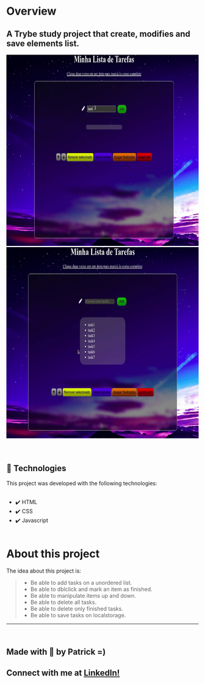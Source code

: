 # Overview
## A Trybe study project that create, modifies and save elements list.

<div align="center" style="display:block">
  <img src="todo1.gif" alt="gif1" height="500">
  <img src="todo2.gif" alt="gif2" height="500">
</div>
<br><br>

## :rocket: Technologies
This project was developed with the following technologies: <br><br>

- :heavy_check_mark: HTML
- :heavy_check_mark: CSS
- :heavy_check_mark: Javascript 
<br><br>

# About this project

The idea about this project is: 
> - Be able to add tasks on a unordered list.<br>
> - Be able to dblclick and mark an item as finished.<br>
> - Be able to manipulate items up and down.
> - Be able to delete all tasks.
> - Be able to delete only finished tasks.
> - Be able to save tasks on localstorage.
---
<br>

## Made with :purple_heart: by Patrick =) <br>

## Connect with me at [LinkedIn!](https://www.linkedin.com/in/patrick-morais/)